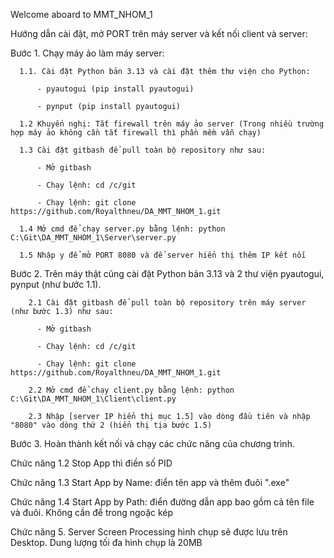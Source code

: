 Welcome aboard to MMT_NHOM_1

Hướng dẫn cài đặt, mở PORT trên máy server và kết nối client và server:

Bước 1. Chạy máy ảo làm máy server:

      1.1. Cài đặt Python bản 3.13 và cài đặt thêm thư viện cho Python:
      
          - pyautogui (pip install pyautogui)
          
          - pynput (pip install pyautogui)
      
      1.2 Khuyến nghị: Tắt firewall trên máy ảo server (Trong nhiều trường hợp máy ảo không cần tắt firewall thì phần mềm vẫn chạy)
      
      1.3 Cài đặt gitbash để pull toàn bộ repository như sau:
      
          - Mở gitbash
          
          - Chạy lệnh: cd /c/git
          
          - Chạy lệnh: git clone https://github.com/Royalthneu/DA_MMT_NHOM_1.git
      
      1.4 Mở cmd để chạy server.py bằng lệnh: python C:\Git\DA_MMT_NHOM_1\Server\server.py

      1.5 Nhập y để mở PORT 8080 và để server hiển thị thêm IP kết nối

Bước 2. Trên máy thật cũng cài đặt Python bản 3.13 và 2 thư viện pyautogui, pynput (như bước 1.1). 
          
        2.1 Cài đặt gitbash để pull toàn bộ repository trên máy server (như bước 1.3) như sau:
      
          - Mở gitbash
          
          - Chạy lệnh: cd /c/git
          
          - Chạy lệnh: git clone https://github.com/Royalthneu/DA_MMT_NHOM_1.git

        2.2 Mở cmd để chạy client.py bằng lệnh: python C:\Git\DA_MMT_NHOM_1\Client\client.py

        2.3 Nhập [server IP hiển thị mục 1.5] vào dòng đầu tiên và nhập "8080" vào dòng thứ 2 (hiển thị tịa bước 1.5)
 
Bước 3. Hoàn thành kết nối và chạy các chức năng của chương trình.

Chức năng 1.2 Stop App thì điền số PID

Chức năng 1.3 Start App by Name: điển tên app và thêm đuôi ".exe"

Chức năng 1.4 Start App by Path: điển đường dẫn app bao gồm cả tên file và đuôi. Không cần để trong ngoặc kép

Chức năng 5. Server Screen Processing hình chụp sẽ được lưu trên Desktop. Dung lượng tối đa hình chụp là 20MB
